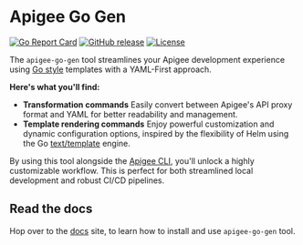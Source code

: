 # Apigee Go Gen
<!--
  Copyright 2024 Google LLC

  Licensed under the Apache License, Version 2.0 (the "License");
  you may not use this file except in compliance with the License.
  You may obtain a copy of the License at

       http://www.apache.org/licenses/LICENSE-2.0

  Unless required by applicable law or agreed to in writing, software
  distributed under the License is distributed on an "AS IS" BASIS,
  WITHOUT WARRANTIES OR CONDITIONS OF ANY KIND, either express or implied.
  See the License for the specific language governing permissions and
  limitations under the License.
-->

[![Go Report Card](https://goreportcard.com/badge/github.com/micovery/apigee-yaml-toolkit)](https://goreportcard.com/report/github.com/micovery/apigee-yaml-toolkit)
[![GitHub release](https://img.shields.io/github/v/release/micovery/apigee-yaml-toolkit)](https://github.com/micovery/apigee-yaml-toolkit/releases)
[![License](https://img.shields.io/badge/License-Apache%202.0-blue.svg)](https://opensource.org/licenses/Apache-2.0)

The `apigee-go-gen` tool streamlines your Apigee development experience using [Go style](https://developer.hashicorp.com/nomad/tutorials/templates/go-template-syntax) templates with a YAML-First approach.

**Here's what you'll find:**

* **Transformation commands** Easily convert between Apigee's API proxy format and YAML for better readability and management.
* **Template rendering commands**  Enjoy powerful customization and dynamic configuration options, inspired by the flexibility of Helm using the Go [text/template](https://pkg.go.dev/text/template) engine.

By using this tool alongside the [Apigee CLI](https://github.com/apigee/apigeecli), you'll unlock a highly customizable workflow. This is perfect for both streamlined local development and robust CI/CD pipelines.

## Read the docs

Hop over to the [docs](https://micovery.github.io/apigee-go-gen/) site, to learn how to install and use `apigee-go-gen` tool.

